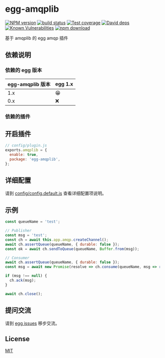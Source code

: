 # egg-amqplib

[![NPM version][npm-image]][npm-url]
[![build status][travis-image]][travis-url]
[![Test coverage][codecov-image]][codecov-url]
[![David deps][david-image]][david-url]
[![Known Vulnerabilities][snyk-image]][snyk-url]
[![npm download][download-image]][download-url]

[npm-image]: https://img.shields.io/npm/v/egg-amqplib.svg?style=flat-square
[npm-url]: https://npmjs.org/package/egg-amqplib
[travis-image]: https://img.shields.io/travis/zubincheung/egg-amqplib.svg?style=flat-square
[travis-url]: https://travis-ci.org/zubincheung/egg-amqplib
[codecov-image]: https://img.shields.io/codecov/c/github/zubincheung/egg-amqplib.svg?style=flat-square
[codecov-url]: https://codecov.io/github/zubincheung/egg-amqplib?branch=master
[david-image]: https://img.shields.io/david/zubincheung/egg-amqplib.svg?style=flat-square
[david-url]: https://david-dm.org/zubincheung/egg-amqplib
[snyk-image]: https://snyk.io/test/npm/egg-amqplib/badge.svg?style=flat-square
[snyk-url]: https://snyk.io/test/npm/egg-amqplib
[download-image]: https://img.shields.io/npm/dm/egg-amqplib.svg?style=flat-square
[download-url]: https://npmjs.org/package/egg-amqplib

<!--
Description here.
-->

基于 amqplib 的 egg amqp 插件

## 依赖说明

### 依赖的 egg 版本

| egg-amqplib 版本 | egg 1.x |
| ---------------- | ------- |
| 1.x              | 😁      |
| 0.x              | ❌      |

### 依赖的插件

<!--

如果有依赖其它插件，请在这里特别说明。如

- security
- multipart

-->

## 开启插件

```js
// config/plugin.js
exports.amqplib = {
  enable: true,
  package: 'egg-amqplib',
};
```

## 详细配置

请到 [config/config.default.js](config/config.default.js) 查看详细配置项说明。

## 示例

```js
const queueName = 'test';

// Publisher
const msg = 'test';
const ch = await this.app.amqp.createChannel();
await ch.assertQueue(queueName, { durable: false });
const ok = await ch.sendToQueue(queueName, Buffer.from(msg));

// Consumer
await ch.assertQueue(queueName, { durable: false });
const msg = await new Promise(resolve => ch.consume(queueName, msg => resolve(msg)));

if (msg !== null) {
  ch.ack(msg);
}

await ch.close();
```

## 提问交流

请到 [egg issues](https://github.com/zubincheung/egg-amqplib/issues) 移步交流。

## License

[MIT](LICENSE)
